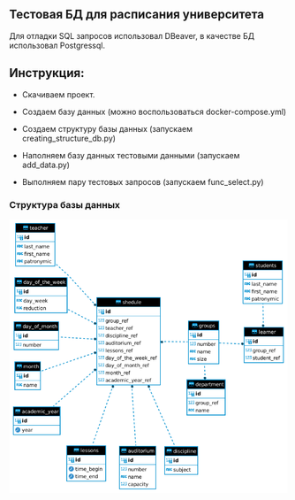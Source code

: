 ## Тестовая БД для расписания университета

Для отладки SQL запросов использовал DBeaver, в качестве БД использовал Postgressql.

## Инструкция:


* Скачиваем проект. 

* Создаем базу данных (можно воспользоваться docker-compose.yml) 

* Создаем структуру базы данных (запускаем creating_structure_db.py)

* Наполняем базу данных тестовыми данными (запускаем add_data.py)

* Выполняем пару тестовых запросов (запускаем func_select.py)
### Структура базы данных
![структура базы данных](./university.png "структура базы данных")
